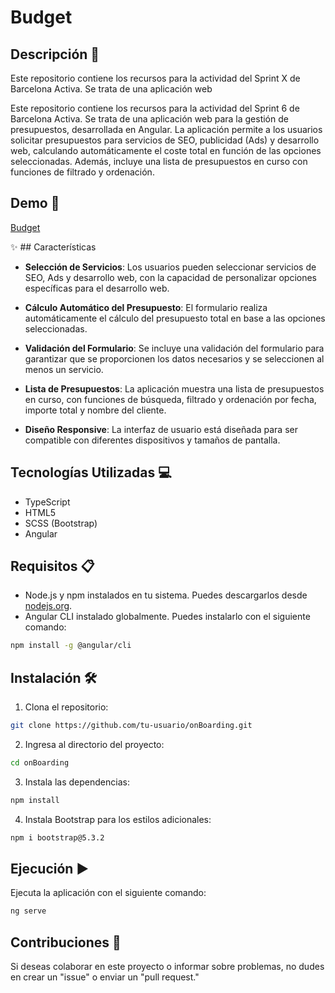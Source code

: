 # Budget

## Descripción 📄

Este repositorio contiene los recursos para la actividad del Sprint X de Barcelona Activa. Se trata de una aplicación web

Este repositorio contiene los recursos para la actividad del Sprint 6 de Barcelona Activa. Se trata de una aplicación web para la gestión de presupuestos, desarrollada en Angular. La aplicación permite a los usuarios solicitar presupuestos para servicios de SEO, publicidad (Ads) y desarrollo web, calculando automáticamente el coste total en función de las opciones seleccionadas. Además, incluye una lista de presupuestos en curso con funciones de filtrado y ordenación.

## Demo 🚀

[Budget](https://yul1b3th.github.io/barcelona-activa-sprint6/dis/budget/browser)

✨ ## Características

- **Selección de Servicios**: Los usuarios pueden seleccionar servicios de SEO, Ads y desarrollo web, con la capacidad de personalizar opciones específicas para el desarrollo web.

- **Cálculo Automático del Presupuesto**: El formulario realiza automáticamente el cálculo del presupuesto total en base a las opciones seleccionadas.

- **Validación del Formulario**: Se incluye una validación del formulario para garantizar que se proporcionen los datos necesarios y se seleccionen al menos un servicio.

- **Lista de Presupuestos**: La aplicación muestra una lista de presupuestos en curso, con funciones de búsqueda, filtrado y ordenación por fecha, importe total y nombre del cliente.

- **Diseño Responsive**: La interfaz de usuario está diseñada para ser compatible con diferentes dispositivos y tamaños de pantalla.

## Tecnologías Utilizadas 💻

- TypeScript
- HTML5
- SCSS (Bootstrap)
- Angular

## Requisitos 📋

- Node.js y npm instalados en tu sistema. Puedes descargarlos desde [nodejs.org](https://nodejs.org/).
- Angular CLI instalado globalmente. Puedes instalarlo con el siguiente comando:

```bash
npm install -g @angular/cli
```

## Instalación 🛠️
1. Clona el repositorio:
```bash
git clone https://github.com/tu-usuario/onBoarding.git
```

2. Ingresa al directorio del proyecto:
```bash
cd onBoarding
```

3. Instala las dependencias:
```bash
npm install
```

4. Instala Bootstrap para los estilos adicionales:
```bash
npm i bootstrap@5.3.2
```

## Ejecución ▶️
Ejecuta la aplicación con el siguiente comando:
```bash
ng serve
```

## Contribuciones 🤝

Si deseas colaborar en este proyecto o informar sobre problemas, no dudes en crear un "issue" o enviar un "pull request."

